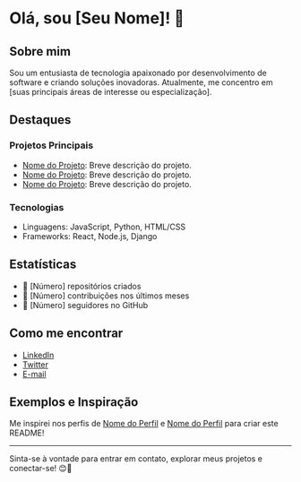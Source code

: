 # Olá, sou [Seu Nome]! 👋

## Sobre mim
Sou um entusiasta de tecnologia apaixonado por desenvolvimento de software e criando soluções inovadoras. Atualmente, me concentro em [suas principais áreas de interesse ou especialização].

## Destaques

### Projetos Principais
- [Nome do Projeto](link): Breve descrição do projeto.
- [Nome do Projeto](link): Breve descrição do projeto.
- [Nome do Projeto](link): Breve descrição do projeto.

### Tecnologias
- Linguagens: JavaScript, Python, HTML/CSS
- Frameworks: React, Node.js, Django

## Estatísticas
- 🌟 [Número] repositórios criados
- 💼 [Número] contribuições nos últimos meses
- 👥 [Número] seguidores no GitHub

## Como me encontrar
- [LinkedIn](link)
- [Twitter](link)
- [E-mail](seuemail@example.com)

## Exemplos e Inspiração
Me inspirei nos perfis de [Nome do Perfil](link) e [Nome do Perfil](link) para criar este README!

---
Sinta-se à vontade para entrar em contato, explorar meus projetos e conectar-se! 😊🚀

